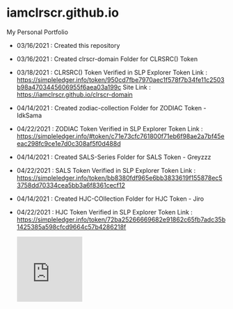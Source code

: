 # iamclrscr.github.io
My Personal Portfolio
- 03/16/2021 : Created this repository
- 03/16/2021 : Created clrscr-domain Folder for CLRSRC() Token
- 03/18/2021 : CLRSRC() Token Verified in SLP Explorer
  Token Link : https://simpleledger.info/token/950cd7fbe7970aec1f578f7b34fe11c2503b98a4703445606955f6aea03a199c
  Site Link  : https://iamclrscr.github.io/clrscr-domain
  
- 04/14/2021 : Created zodiac-collection Folder for ZODIAC Token - IdkSama
- 04/22/2021 : ZODIAC Token Verified in SLP Explorer
  Token Link : https://simpleledger.info/#token/c71e73cfc761800f71eb6f98ae2a7bf45eeac298fc9ce1e7d0c308af5f0d488d
  
- 04/14/2021 : Created SALS-Series Folder for SALS Token - Greyzzz
- 04/22/2021 : SALS Token Verified in SLP Explorer
  Token Link : https://simpleledger.info/token/bb8380fdf965e6bb3833619f155878ec53758dd70334cea5bb3a6f8361cecf12
  
- 04/14/2021 : Created HJC-COllection Folder for HJC Token - Jiro
- 04/22/2021 : HJC Token Verified in SLP Explorer
  Token Link : https://simpleledger.info/token/72ba25266669682e91862c65fb7adc35b1425385a598cfcd9664c57b4286218f
  
  
  <iframe src='https://donatebutton.cash/e?a=qpnxreap0dv0y65f957syngw4lqp4zxfqyw93hn0ah&l=Donation' width='150' height='150' style='border:none;overflow:hidden'></iframe>
  
